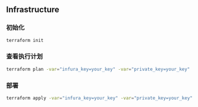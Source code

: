 ## Infrastructure

### 初始化

```bash
terraform init
```

### 查看执行计划

```bash
terraform plan -var="infura_key=your_key" -var="private_key=your_key"
```

### 部署

```bash
terraform apply -var="infura_key=your_key" -var="private_key=your_key"
```

